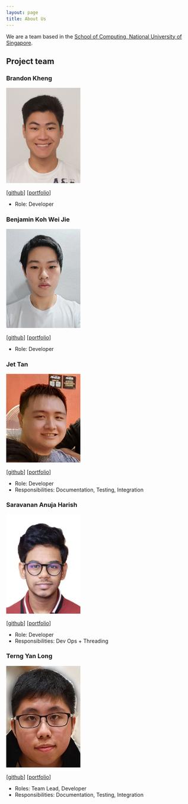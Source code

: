 ```yaml
---
layout: page
title: About Us
---
```


We are a team based in the [School of Computing, National University of Singapore](http://www.comp.nus.edu.sg).

## Project team

### Brandon Kheng

<img src="images/brelkh.png" width="200px">

[[github](https://github.com/brelkh)]
[[portfolio](team/brelkh.md)]

* Role: Developer

### Benjamin Koh Wei Jie

<img src="images/benjykoh.png" width="200px">

[[github](http://github.com/benjykoh)]
[[portfolio](team/benjykoh.md)]

* Role: Developer

### Jet Tan

<img src="images/medajet.png" width="200px">

[[github](http://github.com/medajet)]
[[portfolio](team/medajet.md)]

* Role: Developer
* Responsibilities: Documentation, Testing, Integration

### Saravanan Anuja Harish

<img src="images/harish-coding.png" width="200px">

[[github](http://github.com/harish-coding)]
[[portfolio](team/harish-coding.md)]

* Role: Developer
* Responsibilities: Dev Ops + Threading

### Terng Yan Long

<img src="images/korochii.png" width="200px">

[[github](http://github.com/korochii)]
[[portfolio](team/korochii.md)]

* Roles: Team Lead, Developer
* Responsibilities: Documentation, Testing, Integration
